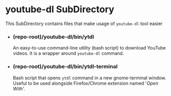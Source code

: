 # youtube-dl SubDirectory

This SubDirectory contains files that make usage of `youtube-dl` tool easier

- ### (repo-root)/youtube-dl/bin/ytdl

  An easy-to-use command-line utility (bash script) to download YouTube videos. It is a wrapper around `youtube-dl` command.

- ### (repo-root)/youtube-dl/bin/ytdl-terminal

  Bash script that opens `ytdl` command in a new gnome-terminal window. Useful to be used alongside Firefox/Chrome extension named  '*Open With*'.
